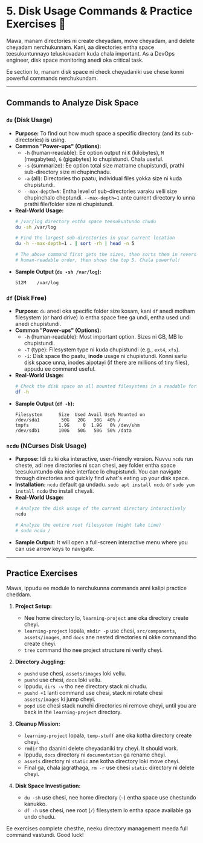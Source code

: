# 5. Disk Usage Commands & Practice Exercises 🧠

Mawa, manam directories ni create cheyadam, move cheyadam, and delete cheyadam nerchukunnam. Kani, aa directories entha space teesukuntunnayo teluskovadam kuda chala important. As a DevOps engineer, disk space monitoring anedi oka critical task.

Ee section lo, manam disk space ni check cheyadaniki use chese konni powerful commands nerchukundam.

---

## Commands to Analyze Disk Space

### **`du` (Disk Usage)**

*   **Purpose:** To find out how much space a specific directory (and its sub-directories) is using.
*   **Common "Power-ups" (Options):**
    *   `-h` (human-readable): Ee option output ni `K` (kilobytes), `M` (megabytes), `G` (gigabytes) lo chupistundi. Chala useful.
    *   `-s` (summarize): Ee option total size matrame chupistundi, prathi sub-directory size ni chupinchadu.
    *   `-a` (all): Directories tho paatu, individual files yokka size ni kuda chupistundi.
    *   `--max-depth=N`: Entha level of sub-directories varaku velli size chupinchalo cheptundi. `--max-depth=1` ante current directory lo unna prathi file/folder size ni chupistundi.
*   **Real-World Usage:**
    ```bash
    # /var/log directory entha space teesukuntundo chudu
    du -sh /var/log

    # Find the largest sub-directories in your current location
    du -h --max-depth=1 . | sort -rh | head -n 5

    # The above command first gets the sizes, then sorts them in reverse
    # human-readable order, then shows the top 5. Chala powerful!
    ```
*   **Sample Output (`du -sh /var/log`):**
    ```text
    512M    /var/log
    ```

### **`df` (Disk Free)**

*   **Purpose:** `du` anedi oka specific folder size kosam, kani `df` anedi motham filesystem (or hard drive) lo entha space free ga undi, entha used undi anedi chupistundi.
*   **Common "Power-ups" (Options):**
    *   `-h` (human-readable): Most important option. Sizes ni GB, MB lo chupistundi.
    *   `-T` (type): Filesystem type ni kuda chupistundi (e.g., `ext4`, `xfs`).
    *   `-i`: Disk space tho paatu, **inode** usage ni chupistundi. Konni sarlu disk space unna, inodes aipotayi (if there are millions of tiny files), appudu ee command useful.
*   **Real-World Usage:**
    ```bash
    # Check the disk space on all mounted filesystems in a readable format
    df -h
    ```
*   **Sample Output (`df -h`):**
    ```text
    Filesystem      Size  Used Avail Use% Mounted on
    /dev/sda1        50G   20G   30G  40% /
    tmpfs           1.9G     0  1.9G   0% /dev/shm
    /dev/sdb1       100G   50G   50G  50% /data
    ```

### **`ncdu` (NCurses Disk Usage)**

*   **Purpose:** Idi `du` ki oka interactive, user-friendly version. Nuvvu `ncdu` run cheste, adi nee directories ni scan chesi, aey folder entha space teesukuntundo oka nice interface lo chupistundi. You can navigate through directories and quickly find what's eating up your disk space.
*   **Installation:** `ncdu` default ga undadu. `sudo apt install ncdu` or `sudo yum install ncdu` tho install cheyali.
*   **Real-World Usage:**
    ```bash
    # Analyze the disk usage of the current directory interactively
    ncdu

    # Analyze the entire root filesystem (might take time)
    # sudo ncdu /
    ```
*   **Sample Output:** It will open a full-screen interactive menu where you can use arrow keys to navigate.

---

## Practice Exercises

Mawa, ippudu ee module lo nerchukunna commands anni kalipi practice cheddam.

1.  **Project Setup:**
    *   Nee home directory lo, `learning-project` ane oka directory create cheyi.
    *   `learning-project` lopala, `mkdir -p` use chesi, `src/components`, `assets/images`, and `docs` ane nested directories ni okke command tho create cheyi.
    *   `tree` command tho nee project structure ni verify cheyi.

2.  **Directory Juggling:**
    *   `pushd` use chesi, `assets/images` loki vellu.
    *   `pushd` use chesi, `docs` loki vellu.
    *   Ippudu, `dirs -v` tho nee directory stack ni chudu.
    *   `pushd +1` lanti command use chesi, stack ni rotate chesi `assets/images` ki jump cheyi.
    *   `popd` use chesi stack nunchi directories ni remove cheyi, until you are back in the `learning-project` directory.

3.  **Cleanup Mission:**
    *   `learning-project` lopala, `temp-stuff` ane oka kotha directory create cheyi.
    *   `rmdir` tho daanini delete cheyadaniki try cheyi. It should work.
    *   Ippudu, `docs` directory ni `documentation` ga rename cheyi.
    *   `assets` directory ni `static` ane kotha directory loki move cheyi.
    *   Final ga, chala jagrathaga, `rm -r` use chesi `static` directory ni delete cheyi.

4.  **Disk Space Investigation:**
    *   `du -sh` use chesi, nee home directory (`~`) entha space use chestundo kanukko.
    *   `df -h` use chesi, nee root (`/`) filesystem lo entha space available ga undo chudu.

Ee exercises complete chesthe, neeku directory management meeda full command vastundi. Good luck!
